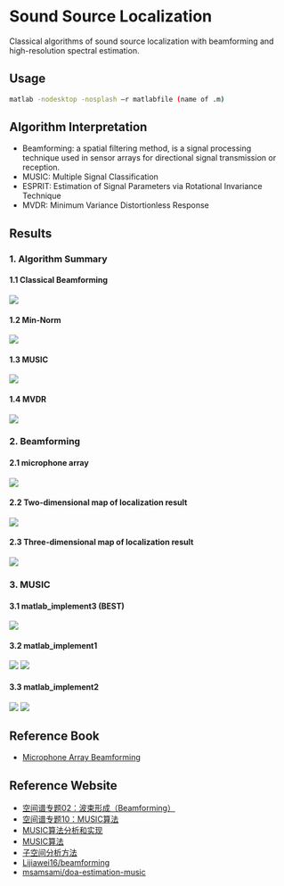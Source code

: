 # Sound Source Localization
Classical algorithms of sound source localization with beamforming and high-resolution spectral estimation.

## Usage
```bash
matlab -nodesktop -nosplash –r matlabfile (name of .m)
```

## Algorithm Interpretation
* Beamforming: a spatial filtering method, is a signal processing technique used in sensor arrays for directional signal transmission or reception.
* MUSIC: Multiple Signal Classification
* ESPRIT: Estimation of Signal Parameters via Rotational Invariance Technique
* MVDR: Minimum Variance Distortionless Response


## Results
### 1. Algorithm Summary
#### 1.1 Classical Beamforming
![](DOA/beamforming.png)

#### 1.2 Min-Norm
![](DOA/Min-Norm.png)

#### 1.3 MUSIC
![](DOA/MUSIC.png)

#### 1.4 MVDR
![](DOA/MVDR.png)


### 2. Beamforming
#### 2.1 microphone array
![](Beamforming/array.png)

#### 2.2 Two-dimensional map of localization result
![](Beamforming/2d.png)

#### 2.3 Three-dimensional map of localization result
![](Beamforming/3d.png)


### 3. MUSIC
#### 3.1 matlab_implement3 (**BEST**)
![](MUSIC_implement3/result.png)

#### 3.2 matlab_implement1
![](MUSIC_implement1/music-1.png)
![](MUSIC_implement1/music-2.png)

#### 3.3 matlab_implement2
![](MUSIC_implement2/music-1.png)
![](MUSIC_implement2/music-2.png)


## Reference Book
* [Microphone Array Beamforming](http://www.labbookpages.co.uk/audio/beamforming.html)

## Reference Website
* [空间谱专题02：波束形成（Beamforming）](https://www.cnblogs.com/xingshansi/p/7410846.html)
* [空间谱专题10：MUSIC算法](https://www.cnblogs.com/xingshansi/p/7553746.html)
* [MUSIC算法分析和实现](https://blog.csdn.net/zhuguorong11/article/details/70209070)
* [MUSIC算法](https://blog.csdn.net/Wilder_ting/article/details/79122885)
* [子空间分析方法](http://www.cnblogs.com/xingshansi/p/7554200.html)
* [Lijiawei16/beamforming](https://github.com/Lijiawei16/beamforming)
* [msamsami/doa-estimation-music](https://github.com/msamsami/doa-estimation-music)
